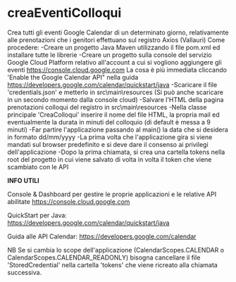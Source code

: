 # creaEventiColloqui
Crea tutti gli eventi Google Calendar di un determinato giorno, relativamente alle prenotazioni che i genitori effettuano sul registro Axios (Vallauri)
Come procedere:
	-Creare un progetto Java Maven utilizzando il file pom.xml ed installare tutte le librerie
	-Creare un progetto sulla console del servizio Google Cloud Platform relativo all'account a cui si vogliono aggiungere gli eventi
	https://console.cloud.google.com
	La cosa è più immediata cliccando 'Enable the Google Calendar API" nella guida
	https://developers.google.com/calendar/quickstart/java
	-Scaricare il file 'credentials.json' e metterlo in src\main\resources (Si può anche scaricare in un secondo momento dalla console cloud)
	-Salvare l'HTML della pagina prenotazioni colloqui del registro in src\main\resources
	-Nella classe principale 'CreaColloqui' inserire il nome del file HTML, la propria mail ed eventualmente la durata in minuti del colloquio (di default è messa a 9 minuti)
	-Far partire l'applicazione passando al main() la data che si desidera in formato dd/mm/yyyy
	-La prima volta che l'applicazione gira si viene mandati sul browser predefinito e si deve dare il consenso ai privilegi dell'applicazione
	-Dopo la prima chiamata, si crea una cartella tokens nella root del progetto in cui viene salvato di volta in volta il token che viene scambiato con le API

**************INFO UTILI**************

Console & Dashboard per gestire le proprie applicazioni e le relative API abilitate
	https://console.cloud.google.com

QuickStart per Java:
	https://developers.google.com/calendar/quickstart/java

Guida alle API Calendar:
	https://developers.google.com/calendar

NB Se si cambia lo scope dell'applicazione (CalendarScopes.CALENDAR o CalendarScopes.CALENDAR_READONLY) bisogna cancellare il file 'StoredCredential' nella cartella 'tokens' che viene ricreato alla chiamata successiva.
